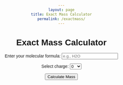 ```yaml
---
layout: page
title: Exact Mass Calculator
permalink: /exactmass/
---
```


# Exact Mass Calculator


<html lang="en">
<head>
    <meta charset="UTF-8">
    <meta name="viewport" content="width=device-width, initial-scale=1.0">
    <style>
        body {
            font-family: Arial, sans-serif;
            text-align: center;
            margin: 20px;
        }
        #calculator {
            max-width: 400px;
            margin: auto;
        }
    </style>
</head>
<body>

<div id="calculator">
    <label for="inputString">Enter your molecular formula:</label>
    <input type="text" id="inputString" placeholder="e.g., H2O">

<label for="charge">Select charge:</label>
<select id="charge">
    <option value="-1">-1</option>
    <option value="0" selected>0</option>
    <option value="+1">+1</option>
</select>

<button onclick="calculateMass()">Calculate Mass</button>

<p id="result"></p>
</div>

<script>
    function calculateMass() {
        const masses = {H:1.007825,C:12.000000,N:14.003074,O:15.994915,Na:22.989770}
        const inputString = document.getElementById('inputString').value;
        // Get each element + number of atoms
        const matches = inputString.match(/[A-Za-z][a-z]*\d+/g);
        letterCounts = {}
        if (matches) {
            letterCounts = getNumberOfAtoms(matches,masses);
        }

        let totalMass = 0;
        totalMass = getTotalMass(masses,letterCounts)
        document.getElementById('result').innerHTML = "Exact mass: m/z = ${totalMass}"
    }
    
    function getNumberOfAtoms(patternMatches,massList) {
        const result = {};
        matches.forEach(match => {
        const letterMatch = match.match(/[A-Za-z][a-z]*/);
        const letter = letterMatch ? letterMatch[0] : null;
        const value = parseInt(match.replace(/[A-Za-z][a-z]*/, '')); // Extract numerical value and convert to integer
        if (letter !== null) {
            result[letter] = (result[letter] || 0) + value;
        }
        });
        return result;
    }

    function getTotalMass(masses,letterObject)
        let total = 0;
        for (const letter in letterObject) {
            if (letterObject.hasOwnProperty(letter) && masses.hasOwnProperty(letter)) {
                total += letterObject[letter] * masses[letter];
        }
        return total;
    }

</script>

</body>
</html>